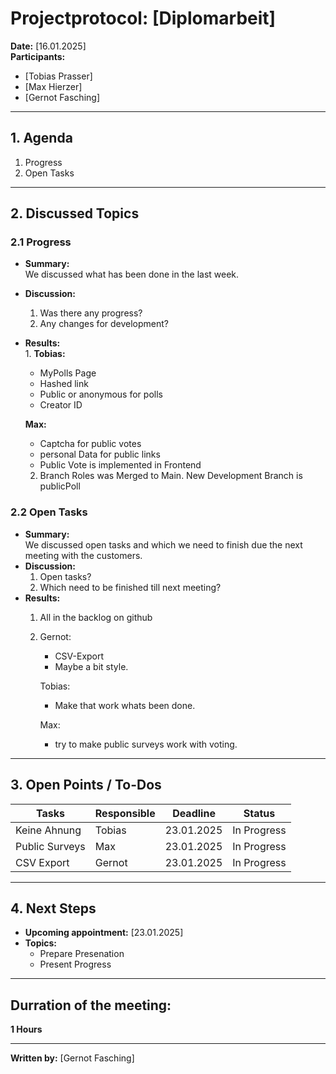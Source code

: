# Projectprotocol: **[Diplomarbeit]**

**Date:** [16.01.2025]  
**Participants:**  
- [Tobias Prasser]  
- [Max Hierzer]  
- [Gernot Fasching]  

---

## 1. Agenda
1. Progress
2. Open Tasks

---

## 2. Discussed Topics
### 2.1 Progress
- **Summary:**  
  We discussed what has been done in the last week.
- **Discussion:**  
  1. Was there any progress?
  2. Any changes for development?
- **Results:**  
  1. 
    **Tobias:**
    - MyPolls Page
    - Hashed link
    - Public or anonymous for polls
    - Creator ID

    **Max:**
    - Captcha for public votes
    - personal Data for public links
    - Public Vote is implemented in Frontend

  2. Branch Roles was Merged to Main.
     New Development Branch is publicPoll

### 2.2 Open Tasks
- **Summary:**  
  We discussed open tasks and which we need to finish due the next meeting with the customers.
- **Discussion:**  
  1. Open tasks?
  2. Which need to be finished till next meeting?
- **Results:**  
  1. All in the backlog on github
  2. Gernot:
     - CSV-Export
     - Maybe a bit style.

     Tobias:
     - Make that work whats been done.

     Max:
     - try to make public surveys work with voting.

---

## 3. Open Points / To-Dos
| Tasks              | Responsible    | Deadline       | Status       |
|--------------------|----------------|----------------|--------------|
| Keine Ahnung       | Tobias         | 23.01.2025     | In Progress  |
| Public Surveys     | Max            | 23.01.2025     | In Progress  |
| CSV Export         | Gernot         | 23.01.2025     | In Progress  |

---

## 4. Next Steps
- **Upcoming appointment:** [23.01.2025]  
- **Topics:**  
  - Prepare Presenation
  - Present Progress

---

## Durration of the meeting:
 **1 Hours**

---

**Written by:** [Gernot Fasching]
